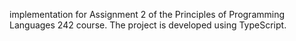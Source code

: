  implementation for Assignment 2 of the Principles of Programming Languages 242 course. The project is developed using TypeScript.

